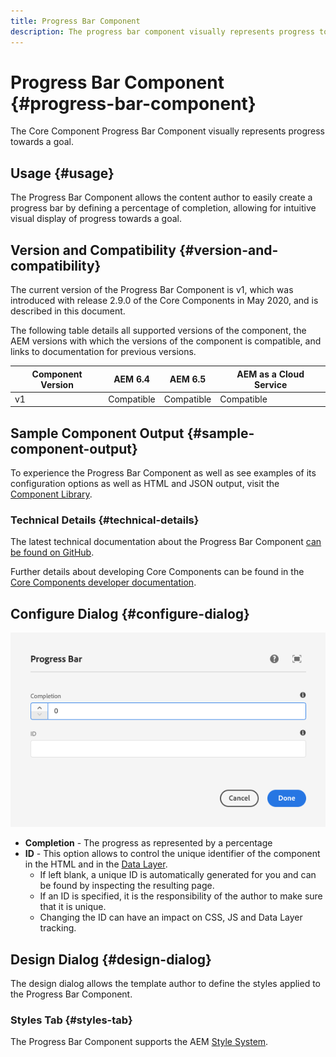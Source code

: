 ```yaml
---
title: Progress Bar Component
description: The progress bar component visually represents progress towards a goal
---
```


# Progress Bar Component {#progress-bar-component}

The Core Component Progress Bar Component visually represents progress towards a goal.

## Usage {#usage}

The Progress Bar Component allows the content author to easily create a progress bar by defining a percentage of completion, allowing for intuitive visual display of progress towards a goal.

## Version and Compatibility {#version-and-compatibility}

The current version of the Progress Bar Component is v1, which was introduced with release 2.9.0 of the Core Components in May 2020, and is described in this document.  
  
The following table details all supported versions of the component, the AEM versions with which the versions of the component is compatible, and links to documentation for previous versions.

| Component Version |AEM 6.4 |AEM 6.5 |AEM as a Cloud Service|
|---|---|---|---|
| v1 |Compatible |Compatible|Compatible|

## Sample Component Output {#sample-component-output}

To experience the Progress Bar Component as well as see examples of its configuration options as well as HTML and JSON output, visit the [Component Library](https://adobe.com/go/aem_cmp_library_progress).

### Technical Details {#technical-details}

The latest technical documentation about the Progress Bar Component [can be found on GitHub](https://adobe.com/go/aem_cmp_tech_progress_v1).

Further details about developing Core Components can be found in the [Core Components developer documentation](/help/developing/overview.md).

## Configure Dialog {#configure-dialog}

![Progress Bar Component's edit dialog](/help/assets/progress-bar-edit.png)

* **Completion** - The progress as represented by a percentage
* **ID** - This option allows to control the unique identifier of the component in the HTML and in the [Data Layer](/help/developing/data-layer/overview.md).
  * If left blank, a unique ID is automatically generated for you and can be found by inspecting the resulting page.
  * If an ID is specified, it is the responsibility of the author to make sure that it is unique.
  * Changing the ID can have an impact on CSS, JS and Data Layer tracking.

## Design Dialog {#design-dialog}

The design dialog allows the template author to define the styles applied to the Progress Bar Component.

### Styles Tab {#styles-tab}

The Progress Bar Component supports the AEM [Style System](/help/get-started/authoring.md#component-styling).

